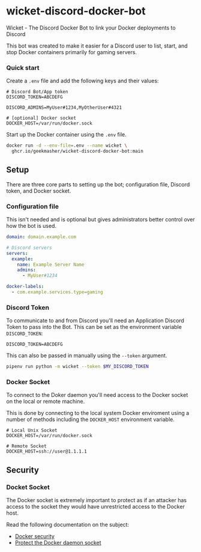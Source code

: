 # wicket-discord-docker-bot

Wicket - The Discord Docker Bot to link your Docker deployments to Discord

This bot was created to make it easier for a Discord user to list, start, and stop Docker containers primarily for gaming servers.


### Quick start

Create a `.env` file and add the following keys and their values:

```env
# Discord Bot/App token
DISCORD_TOKEN=ABCDEFG

DISCORD_ADMINS=MyUser#1234,MyOtherUser#4321

# [optional] Docker socket
DOCKER_HOST=/var/run/docker.sock
```

Start up the Docker container using the `.env` file.

```bash
docker run -d --env-file=.env --name wicket \
  ghcr.io/geekmasher/wicket-discord-docker-bot:main
```


## Setup

There are three core parts to setting up the bot; configuration file, Discord token, and Docker socket.

### Configuration file

This isn't needed and is optional but gives administrators better control over how the bot is used.

```yml
domain: domain.example.com

# Discord servers
servers:
  example:
    name: Example Server Name
    admins:
      - MyUser#1234

docker-labels:
  - com.example.services.type=gaming

```

### Discord Token

To communicate to and from Discord you'll need an Application Discord Token to pass into the Bot.
This can be set as the environment variable `DISCORD_TOKEN`:

```
DISCORD_TOKEN=ABCDEFG
```

This can also be passed in manually using the `--token` argument.

```bash
pipenv run python -m wicket --token $MY_DISCORD_TOKEN
```

### Docker Socket

To connect to the Doker daemon you'll need access to the Docker socket on the local or remote machine.

This is done by connecting to the local system Docker enviroment using a number of methods including the `DOCKER_HOST` environment variable.

```env
# Local Unix Socket
DOCKER_HOST=/var/run/docker.sock

# Remote Socket
DOCKER_HOST=ssh://user@1.1.1.1

```

## Security

### Docket Socket

The Docker socket is extremely important to protect as if an attacker has access to the socket they would have unrestricted access to the Docker host.

Read the following documentation on the subject:

- [Docker security](https://docs.docker.com/engine/security/)
- [Protect the Docker daemon socket](https://docs.docker.com/engine/security/protect-access/)
